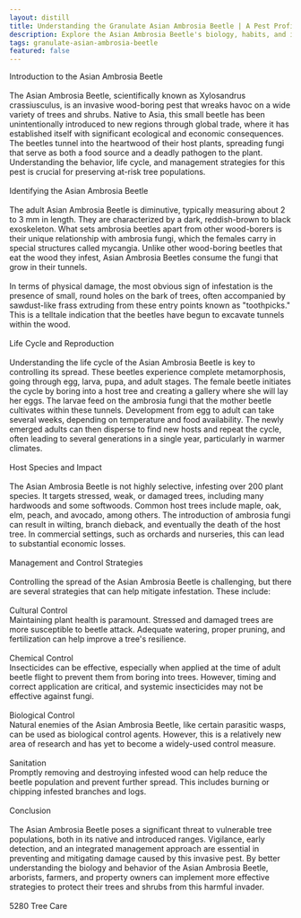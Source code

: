 ```yaml
---
layout: distill
title: Understanding the Granulate Asian Ambrosia Beetle | A Pest Profile
description: Explore the Asian Ambrosia Beetle's biology, habits, and impact on ecosystems in this comprehensive pest profile.
tags: granulate-asian-ambrosia-beetle
featured: false
---
```


Introduction to the Asian Ambrosia Beetle<br /><br />The Asian Ambrosia Beetle, scientifically known as Xylosandrus crassiusculus, is an invasive wood-boring pest that wreaks havoc on a wide variety of trees and shrubs. Native to Asia, this small beetle has been unintentionally introduced to new regions through global trade, where it has established itself with significant ecological and economic consequences. The beetles tunnel into the heartwood of their host plants, spreading fungi that serve as both a food source and a deadly pathogen to the plant. Understanding the behavior, life cycle, and management strategies for this pest is crucial for preserving at-risk tree populations.<br /><br />Identifying the Asian Ambrosia Beetle<br /><br />The adult Asian Ambrosia Beetle is diminutive, typically measuring about 2 to 3 mm in length. They are characterized by a dark, reddish-brown to black exoskeleton. What sets ambrosia beetles apart from other wood-borers is their unique relationship with ambrosia fungi, which the females carry in special structures called mycangia. Unlike other wood-boring beetles that eat the wood they infest, Asian Ambrosia Beetles consume the fungi that grow in their tunnels.<br /><br />In terms of physical damage, the most obvious sign of infestation is the presence of small, round holes on the bark of trees, often accompanied by sawdust-like frass extruding from these entry points known as "toothpicks." This is a telltale indication that the beetles have begun to excavate tunnels within the wood.<br /><br />Life Cycle and Reproduction<br /><br />Understanding the life cycle of the Asian Ambrosia Beetle is key to controlling its spread. These beetles experience complete metamorphosis, going through egg, larva, pupa, and adult stages. The female beetle initiates the cycle by boring into a host tree and creating a gallery where she will lay her eggs. The larvae feed on the ambrosia fungi that the mother beetle cultivates within these tunnels. Development from egg to adult can take several weeks, depending on temperature and food availability. The newly emerged adults can then disperse to find new hosts and repeat the cycle, often leading to several generations in a single year, particularly in warmer climates.<br /><br />Host Species and Impact<br /><br />The Asian Ambrosia Beetle is not highly selective, infesting over 200 plant species. It targets stressed, weak, or damaged trees, including many hardwoods and some softwoods. Common host trees include maple, oak, elm, peach, and avocado, among others. The introduction of ambrosia fungi can result in wilting, branch dieback, and eventually the death of the host tree. In commercial settings, such as orchards and nurseries, this can lead to substantial economic losses.<br /><br />Management and Control Strategies<br /><br />Controlling the spread of the Asian Ambrosia Beetle is challenging, but there are several strategies that can help mitigate infestation. These include:<br /><br />Cultural Control<br />Maintaining plant health is paramount. Stressed and damaged trees are more susceptible to beetle attack. Adequate watering, proper pruning, and fertilization can help improve a tree's resilience.<br /><br />Chemical Control<br />Insecticides can be effective, especially when applied at the time of adult beetle flight to prevent them from boring into trees. However, timing and correct application are critical, and systemic insecticides may not be effective against fungi.<br /><br />Biological Control<br />Natural enemies of the Asian Ambrosia Beetle, like certain parasitic wasps, can be used as biological control agents. However, this is a relatively new area of research and has yet to become a widely-used control measure.<br /><br />Sanitation<br />Promptly removing and destroying infested wood can help reduce the beetle population and prevent further spread. This includes burning or chipping infested branches and logs.<br /><br />Conclusion<br /><br />The Asian Ambrosia Beetle poses a significant threat to vulnerable tree populations, both in its native and introduced ranges. Vigilance, early detection, and an integrated management approach are essential in preventing and mitigating damage caused by this invasive pest. By better understanding the biology and behavior of the Asian Ambrosia Beetle, arborists, farmers, and property owners can implement more effective strategies to protect their trees and shrubs from this harmful invader.<br /><br />5280 Tree Care
